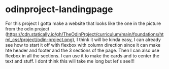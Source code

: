 # odinproject-landingpage

For this project I gotta make a website that looks like the one in the picture from the odin project (https://cdn.statically.io/gh/TheOdinProject/curriculum/main/foundations/html_css/project/odin-project.png), I think it will be kinda easy, I can already see how to start it off with flexbox with column direction since it can make hte header and footer and the 3 sections of the page. Then I can also use flexbox in all the sections. I can use it to make the cards and to center the text and stuff. I dont think this will take me long but let's see!!! 